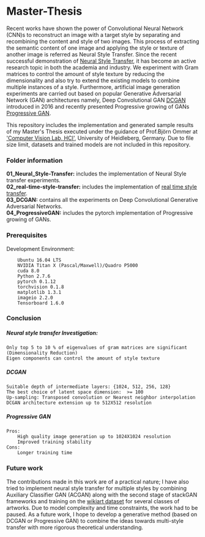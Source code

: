 # Master-Thesis
Recent works have shown the power of Convolutional Neural Network (CNN)s to reconstruct an image with a target style by separating and recombining the content and style of two images. This process of extracting the semantic content of one image and applying the style or texture of another image is referred as Neural Style Transfer. Since the recent successful demonstration of [Neural Style Transfer](https://arxiv.org/abs/1508.06576), it has become an active research topic in both the academia and industry. We experiment with Gram matrices to control the amount of style texture by reducing the dimensionality and also try to extend the existing models to combine multiple instances of a style. Furthermore, artificial image generation experiments are carried out based on popular Generative Adversarial Network (GAN) architectures namely, Deep Convolutional GAN [DCGAN](https://arxiv.org/abs/1511.06434) introduced in 2016 and recently presented Progressive growing of GANs [Progressive GAN](https://arxiv.org/abs/1710.10196).

This repository includes the implementation and generated sample results of my Master's Thesis executed under the guidance of Prof.Björn Ommer at ['Computer Vision Lab, HCI'](https://hci.iwr.uni-heidelberg.de/home), University of Heidleberg, Germany. Due to file size limit, datasets and trained models are not included in this repository.
<br />

### Folder information
**01_Neural_Style-Transfer:** includes the implementation of Neural Style transfer experiments.<br />
**02_real-time-style-transfer:** includes the implementation of [real time style transfer](https://arxiv.org/abs/1603.08155).<br />
**03_DCGAN:** contains all the experiments on Deep Convolutional Generative Adversarial Networks.<br />
**04_ProgressiveGAN:** includes the pytorch implementation of Progressive growing of GANs.<br />

### Prerequisites
Development Environment:
```
	Ubuntu 16.04 LTS
	NVIDIA Titan X (Pascal/Maxwell)/Quadro P5000
	cuda 8.0
	Python 2.7.6
	pytorch 0.1.12
	torchvision 0.1.8
	matplotlib 1.3.1
	imageio 2.2.0
	Tensorboard 1.6.0
```
### Conclusion
##### Neural style transfer Investigation:
	Only top 5 to 10 % of eigenvalues of gram matrices are significant (Dimensionality Reduction)
	Eigen components can control the amount of style texture
##### DCGAN
	Suitable depth of intermediate layers: {1024, 512, 256, 128}
	The best choice of latent space dimension:  >= 100  
	Up-sampling: Transposed convolution or Nearest neighbor interpolation
	DCGAN architecture extension up to 512X512 resolution
##### Progressive GAN
	Pros: 
		High quality image generation up to 1024X1024 resolution
		Improved training stability
	Cons:
		Longer training time
### Future work
The contributions made in this work are of a practical nature; I have also tried to implement neural style transfer for multiple styles by combining Auxiliary Classifier GAN (ACGAN) along with the second stage of stackGAN frameworks and training on the [wikiart dataset](https://www.wikiart.org/) for several classes of artworks. Due to model complexity and time constraints, the work had to be paused. As a future work, I hope to develop a generative method (based on DCGAN or Progressive GAN) to combine the ideas towards multi-style transfer with more rigorous theoretical understanding.
